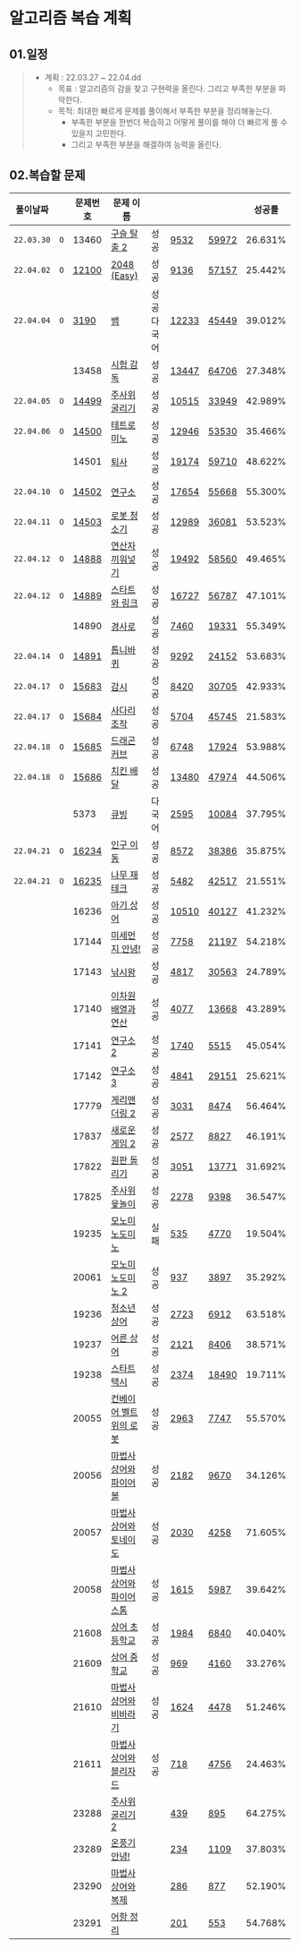 # 알고리즘 복습 계획

## 01.일정

> - 계획 : 22.03.27  ~ 22.04.dd
>   - 목표 : 알고리즘의 감을 찾고 구현력을 올린다. 그리고 부족한 부분을 파악한다.
>   - 목적: 최대한 빠르게 문제를 풀이해서 부족한 부분을 정리해놓는다. 
>     - 부족한 부분을 한번더 복습하고 어떻게 풀이를 해야 더 빠르게 풀 수 있을지 고민한다.
>     - 그리고 부족한 부분을 해결하여 능력을 올린다.

## 02.복습할 문제

| 풀이날짜 |      | 문제번호 | 문제 이름                                                    |            |                                                              |                                                          | 성공률  |
| -------- | ---- | -------- | ------------------------------------------------------------ | ---------- | ------------------------------------------------------------ | -------------------------------------------------------- | ------- |
|`22.03.30`|`O`| 13460    | [구슬 탈출 2](https://www.acmicpc.net/problem/13460)         | 성공       | [9532](https://www.acmicpc.net/status?problem_id=13460&result_id=4) | [59972](https://www.acmicpc.net/status?problem_id=13460) | 26.631% |
| `22.04.02` | `O` | [12100](./2022/백준코테/Algorithm/2022/04/0402/22.04.02_12100_2048Easy.md)    | [2048 (Easy)](https://www.acmicpc.net/problem/12100)         | 성공       | [9136](https://www.acmicpc.net/status?problem_id=12100&result_id=4) | [57157](https://www.acmicpc.net/status?problem_id=12100) | 25.442% |
|`22.04.04`|`O`| [3190](./2022/백준코테/Algorithm/2022/04/0404/22-04-04-3190-뱀.md)     | [뱀](https://www.acmicpc.net/problem/3190)                   | 성공다국어 | [12233](https://www.acmicpc.net/status?problem_id=3190&result_id=4) | [45449](https://www.acmicpc.net/status?problem_id=3190)  | 39.012% |
|          |      | 13458    | [시험 감독](https://www.acmicpc.net/problem/13458)           | 성공       | [13447](https://www.acmicpc.net/status?problem_id=13458&result_id=4) | [64706](https://www.acmicpc.net/status?problem_id=13458) | 27.348% |
|`22.04.05`|`O`| [14499](./2022/04/0405/22-04-05-14499주사위굴리기.md)    | [주사위 굴리기](https://www.acmicpc.net/problem/14499)       | 성공       | [10515](https://www.acmicpc.net/status?problem_id=14499&result_id=4) | [33949](https://www.acmicpc.net/status?problem_id=14499) | 42.989% |
| `22.04.06` | `O` | [14500](./2022/04/0406/22-04-06-14500테트로미노.md)    | [테트로미노](https://www.acmicpc.net/problem/14500)          | 성공       | [12946](https://www.acmicpc.net/status?problem_id=14500&result_id=4) | [53530](https://www.acmicpc.net/status?problem_id=14500) | 35.466% |
|          |      | 14501    | [퇴사](https://www.acmicpc.net/problem/14501)                | 성공       | [19174](https://www.acmicpc.net/status?problem_id=14501&result_id=4) | [59710](https://www.acmicpc.net/status?problem_id=14501) | 48.622% |
| `22.04.10` | `O` | [14502](./2022/04/0410/22-04-09-14502-연구소.md)    | [연구소](https://www.acmicpc.net/problem/14502)              | 성공       | [17654](https://www.acmicpc.net/status?problem_id=14502&result_id=4) | [55668](https://www.acmicpc.net/status?problem_id=14502) | 55.300% |
| `22.04.11` | `O` | [14503](./2022/04/0411/22-04-11-14503-로봇청소기.md)    | [로봇 청소기](https://www.acmicpc.net/problem/14503)         | 성공       | [12989](https://www.acmicpc.net/status?problem_id=14503&result_id=4) | [36081](https://www.acmicpc.net/status?problem_id=14503) | 53.523% |
| `22.04.12` | `O` | [14888](./2022/04/0412/22-04-12-14888-연산자끼워넣기.md)    | [연산자 끼워넣기](https://www.acmicpc.net/problem/14888)     | 성공       | [19492](https://www.acmicpc.net/status?problem_id=14888&result_id=4) | [58560](https://www.acmicpc.net/status?problem_id=14888) | 49.465% |
| `22.04.12` | `O` | [14889](./2022/04/0412/22-04-12-14889-스타트와링크.md)    | [스타트와 링크](https://www.acmicpc.net/problem/14889)       | 성공       | [16727](https://www.acmicpc.net/status?problem_id=14889&result_id=4) | [56787](https://www.acmicpc.net/status?problem_id=14889) | 47.101% |
|          |      | 14890    | [경사로](https://www.acmicpc.net/problem/14890)              | 성공       | [7460](https://www.acmicpc.net/status?problem_id=14890&result_id=4) | [19331](https://www.acmicpc.net/status?problem_id=14890) | 55.349% |
| `22.04.14` | `O` | [14891](./22-04-14-14891-톱니바퀴.md)    | [톱니바퀴](https://www.acmicpc.net/problem/14891)            | 성공       | [9292](https://www.acmicpc.net/status?problem_id=14891&result_id=4) | [24152](https://www.acmicpc.net/status?problem_id=14891) | 53.683% |
| `22.04.17` | `O` | [15683](./2022/04/0417/22-04-17-15683-감시.md)    | [감시](https://www.acmicpc.net/problem/15683)                | 성공       | [8420](https://www.acmicpc.net/status?problem_id=15683&result_id=4) | [30705](https://www.acmicpc.net/status?problem_id=15683) | 42.933% |
|`22.04.17`| `O` | [15684](./2022/04/0417/22-04-17-15684-사다리조작.md)    | [사다리 조작](https://www.acmicpc.net/problem/15684)         | 성공       | [5704](https://www.acmicpc.net/status?problem_id=15684&result_id=4) | [45745](https://www.acmicpc.net/status?problem_id=15684) | 21.583% |
| `22.04.18` | `O` | [15685](./2022/04/0418/22-04-18-15685-드래곤커브.md)    | [드래곤 커브](https://www.acmicpc.net/problem/15685)         | 성공       | [6748](https://www.acmicpc.net/status?problem_id=15685&result_id=4) | [17924](https://www.acmicpc.net/status?problem_id=15685) | 53.988% |
| `22.04.18` | `O` | [15686](./2022/04/0418/22-04-18-15686-치킨배달.md)    | [치킨 배달](https://www.acmicpc.net/problem/15686)           | 성공       | [13480](https://www.acmicpc.net/status?problem_id=15686&result_id=4) | [47974](https://www.acmicpc.net/status?problem_id=15686) | 44.506% |
|          |      | 5373     | [큐빙](https://www.acmicpc.net/problem/5373)                 | 다국어     | [2595](https://www.acmicpc.net/status?problem_id=5373&result_id=4) | [10084](https://www.acmicpc.net/status?problem_id=5373)  | 37.795% |
| `22.04.21` | `O` | [16234](./2022/04/0421/2022-04-21-16234-인구이동.md)    | [인구 이동](https://www.acmicpc.net/problem/16234)           | 성공       | [8572](https://www.acmicpc.net/status?problem_id=16234&result_id=4) | [38386](https://www.acmicpc.net/status?problem_id=16234) | 35.875% |
| `22.04.21` | `O` | [16235](./2022/04/0421/2022-04-21-16235-나무재테크.md)    | [나무 재테크](https://www.acmicpc.net/problem/16235)         | 성공       | [5482](https://www.acmicpc.net/status?problem_id=16235&result_id=4) | [42517](https://www.acmicpc.net/status?problem_id=16235) | 21.551% |
|          |      | 16236    | [아기 상어](https://www.acmicpc.net/problem/16236)           | 성공       | [10510](https://www.acmicpc.net/status?problem_id=16236&result_id=4) | [40127](https://www.acmicpc.net/status?problem_id=16236) | 41.232% |
|          |      | 17144    | [미세먼지 안녕!](https://www.acmicpc.net/problem/17144)      | 성공       | [7758](https://www.acmicpc.net/status?problem_id=17144&result_id=4) | [21197](https://www.acmicpc.net/status?problem_id=17144) | 54.218% |
|          |      | 17143    | [낚시왕](https://www.acmicpc.net/problem/17143)              | 성공       | [4817](https://www.acmicpc.net/status?problem_id=17143&result_id=4) | [30563](https://www.acmicpc.net/status?problem_id=17143) | 24.789% |
|          |      | 17140    | [이차원 배열과 연산](https://www.acmicpc.net/problem/17140)  | 성공       | [4077](https://www.acmicpc.net/status?problem_id=17140&result_id=4) | [13668](https://www.acmicpc.net/status?problem_id=17140) | 43.289% |
|          |      | 17141    | [연구소 2](https://www.acmicpc.net/problem/17141)            | 성공       | [1740](https://www.acmicpc.net/status?problem_id=17141&result_id=4) | [5515](https://www.acmicpc.net/status?problem_id=17141)  | 45.054% |
|          |      | 17142    | [연구소 3](https://www.acmicpc.net/problem/17142)            | 성공       | [4841](https://www.acmicpc.net/status?problem_id=17142&result_id=4) | [29151](https://www.acmicpc.net/status?problem_id=17142) | 25.621% |
|          |      | 17779    | [게리맨더링 2](https://www.acmicpc.net/problem/17779)        | 성공       | [3031](https://www.acmicpc.net/status?problem_id=17779&result_id=4) | [8474](https://www.acmicpc.net/status?problem_id=17779)  | 56.464% |
|          |      | 17837    | [새로운 게임 2](https://www.acmicpc.net/problem/17837)       | 성공       | [2577](https://www.acmicpc.net/status?problem_id=17837&result_id=4) | [8827](https://www.acmicpc.net/status?problem_id=17837)  | 46.191% |
|          |      | 17822    | [원판 돌리기](https://www.acmicpc.net/problem/17822)         | 성공       | [3051](https://www.acmicpc.net/status?problem_id=17822&result_id=4) | [13771](https://www.acmicpc.net/status?problem_id=17822) | 31.692% |
|          |      | 17825    | [주사위 윷놀이](https://www.acmicpc.net/problem/17825)       | 성공       | [2278](https://www.acmicpc.net/status?problem_id=17825&result_id=4) | [9398](https://www.acmicpc.net/status?problem_id=17825)  | 36.547% |
|          |      | 19235    | [모노미노도미노](https://www.acmicpc.net/problem/19235)      | 실패       | [535](https://www.acmicpc.net/status?problem_id=19235&result_id=4) | [4770](https://www.acmicpc.net/status?problem_id=19235)  | 19.504% |
|          |      | 20061    | [모노미노도미노 2](https://www.acmicpc.net/problem/20061)    | 성공       | [937](https://www.acmicpc.net/status?problem_id=20061&result_id=4) | [3897](https://www.acmicpc.net/status?problem_id=20061)  | 35.292% |
|          |      | 19236    | [청소년 상어](https://www.acmicpc.net/problem/19236)         | 성공       | [2723](https://www.acmicpc.net/status?problem_id=19236&result_id=4) | [6912](https://www.acmicpc.net/status?problem_id=19236)  | 63.518% |
|          |      | 19237    | [어른 상어](https://www.acmicpc.net/problem/19237)           | 성공       | [2121](https://www.acmicpc.net/status?problem_id=19237&result_id=4) | [8406](https://www.acmicpc.net/status?problem_id=19237)  | 38.571% |
|          |      | 19238    | [스타트 택시](https://www.acmicpc.net/problem/19238)         | 성공       | [2374](https://www.acmicpc.net/status?problem_id=19238&result_id=4) | [18490](https://www.acmicpc.net/status?problem_id=19238) | 19.711% |
|          |      | 20055    | [컨베이어 벨트 위의 로봇](https://www.acmicpc.net/problem/20055) | 성공       | [2963](https://www.acmicpc.net/status?problem_id=20055&result_id=4) | [7747](https://www.acmicpc.net/status?problem_id=20055)  | 55.570% |
|          |      | 20056    | [마법사 상어와 파이어볼](https://www.acmicpc.net/problem/20056) | 성공       | [2182](https://www.acmicpc.net/status?problem_id=20056&result_id=4) | [9670](https://www.acmicpc.net/status?problem_id=20056)  | 34.126% |
|          |      | 20057    | [마법사 상어와 토네이도](https://www.acmicpc.net/problem/20057) | 성공       | [2030](https://www.acmicpc.net/status?problem_id=20057&result_id=4) | [4258](https://www.acmicpc.net/status?problem_id=20057)  | 71.605% |
|          |      | 20058    | [마법사 상어와 파이어스톰](https://www.acmicpc.net/problem/20058) | 성공       | [1615](https://www.acmicpc.net/status?problem_id=20058&result_id=4) | [5987](https://www.acmicpc.net/status?problem_id=20058)  | 39.642% |
|          |      | 21608    | [상어 초등학교](https://www.acmicpc.net/problem/21608)       | 성공       | [1984](https://www.acmicpc.net/status?problem_id=21608&result_id=4) | [6840](https://www.acmicpc.net/status?problem_id=21608)  | 40.040% |
|          |      | 21609    | [상어 중학교](https://www.acmicpc.net/problem/21609)         | 성공       | [969](https://www.acmicpc.net/status?problem_id=21609&result_id=4) | [4160](https://www.acmicpc.net/status?problem_id=21609)  | 33.276% |
|          |      | 21610    | [마법사 상어와 비바라기](https://www.acmicpc.net/problem/21610) | 성공       | [1624](https://www.acmicpc.net/status?problem_id=21610&result_id=4) | [4478](https://www.acmicpc.net/status?problem_id=21610)  | 51.246% |
|          |      | 21611    | [마법사 상어와 블리자드](https://www.acmicpc.net/problem/21611) | 성공       | [718](https://www.acmicpc.net/status?problem_id=21611&result_id=4) | [4756](https://www.acmicpc.net/status?problem_id=21611)  | 24.463% |
|          |      | 23288    | [주사위 굴리기 2](https://www.acmicpc.net/problem/23288)     |            | [439](https://www.acmicpc.net/status?problem_id=23288&result_id=4) | [895](https://www.acmicpc.net/status?problem_id=23288)   | 64.275% |
|          |      | 23289    | [온풍기 안녕!](https://www.acmicpc.net/problem/23289)        |            | [234](https://www.acmicpc.net/status?problem_id=23289&result_id=4) | [1109](https://www.acmicpc.net/status?problem_id=23289)  | 37.803% |
|          |      | 23290    | [마법사 상어와 복제](https://www.acmicpc.net/problem/23290)  |            | [286](https://www.acmicpc.net/status?problem_id=23290&result_id=4) | [877](https://www.acmicpc.net/status?problem_id=23290)   | 52.190% |
|          |      | 23291    | [어항 정리](https://www.acmicpc.net/problem/23291)           |            | [201](https://www.acmicpc.net/status?problem_id=23291&result_id=4) | [553](https://www.acmicpc.net/status?problem_id=23291)   | 54.768% |


